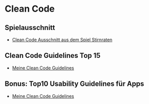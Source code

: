 # Clean Code

## Spielausschnitt 
- [Clean Code Ausschnitt aus dem Spiel Stirnraten](cleanCodeExample.md)

## Clean Code Guidelines  Top 15 
- [Meine Clean Code Guidelines](cleanCodeGuidelines.md)

## Bonus: Top10 Usability Guidelines für Apps
- [Meine Clean Code Guidelines](usabilityGuidelines.md)


